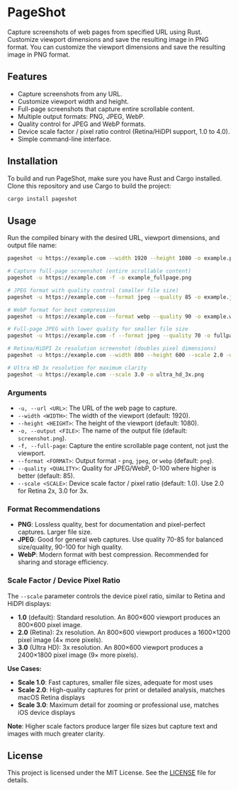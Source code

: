 # PageShot

Capture screenshots of web pages from specified URL using Rust. Customize viewport dimensions and save the resulting image in PNG format. You can customize the viewport dimensions and save the resulting image in PNG format.

## Features

- Capture screenshots from any URL.
- Customize viewport width and height.
- Full-page screenshots that capture entire scrollable content.
- Multiple output formats: PNG, JPEG, WebP.
- Quality control for JPEG and WebP formats.
- Device scale factor / pixel ratio control (Retina/HiDPI support, 1.0 to 4.0).
- Simple command-line interface.

## Installation

To build and run PageShot, make sure you have Rust and Cargo installed. Clone this repository and use Cargo to build the project:

```sh
cargo install pageshot
```

## Usage

Run the compiled binary with the desired URL, viewport dimensions, and output file name:

```sh
pageshot -u https://example.com --width 1920 --height 1080 -o example.png

# Capture full-page screenshot (entire scrollable content)
pageshot -u https://example.com -f -o example_fullpage.png

# JPEG format with quality control (smaller file size)
pageshot -u https://example.com --format jpeg --quality 85 -o example.jpg

# WebP format for best compression
pageshot -u https://example.com --format webp --quality 90 -o example.webp

# Full-page JPEG with lower quality for smaller file size
pageshot -u https://example.com -f --format jpeg --quality 70 -o fullpage.jpg

# Retina/HiDPI 2x resolution screenshot (doubles pixel dimensions)
pageshot -u https://example.com --width 800 --height 600 --scale 2.0 -o retina_2x.png

# Ultra HD 3x resolution for maximum clarity
pageshot -u https://example.com --scale 3.0 -o ultra_hd_3x.png
```

### Arguments

- `-u, --url <URL>`: The URL of the web page to capture.
- `--width <WIDTH>`: The width of the viewport (default: 1920).
- `--height <HEIGHT>`: The height of the viewport (default: 1080).
- `-o, --output <FILE>`: The name of the output file (default: `screenshot.png`).
- `-f, --full-page`: Capture the entire scrollable page content, not just the viewport.
- `--format <FORMAT>`: Output format - `png`, `jpeg`, or `webp` (default: `png`).
- `--quality <QUALITY>`: Quality for JPEG/WebP, 0-100 where higher is better (default: 85).
- `--scale <SCALE>`: Device scale factor / pixel ratio (default: 1.0). Use 2.0 for Retina 2x, 3.0 for 3x.

### Format Recommendations

- **PNG**: Lossless quality, best for documentation and pixel-perfect captures. Larger file size.
- **JPEG**: Good for general web captures. Use quality 70-85 for balanced size/quality, 90-100 for high quality.
- **WebP**: Modern format with best compression. Recommended for sharing and storage efficiency.

### Scale Factor / Device Pixel Ratio

The `--scale` parameter controls the device pixel ratio, similar to Retina and HiDPI displays:

- **1.0** (default): Standard resolution. An 800×600 viewport produces an 800×600 pixel image.
- **2.0** (Retina): 2x resolution. An 800×600 viewport produces a 1600×1200 pixel image (4× more pixels).
- **3.0** (Ultra HD): 3x resolution. An 800×600 viewport produces a 2400×1800 pixel image (9× more pixels).

**Use Cases:**
- **Scale 1.0**: Fast captures, smaller file sizes, adequate for most uses
- **Scale 2.0**: High-quality captures for print or detailed analysis, matches macOS Retina displays
- **Scale 3.0**: Maximum detail for zooming or professional use, matches iOS device displays

**Note**: Higher scale factors produce larger file sizes but capture text and images with much greater clarity.

## License

This project is licensed under the MIT License. See the [LICENSE](LICENSE) file for details.
